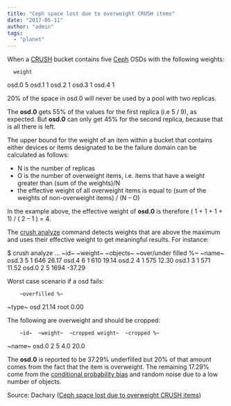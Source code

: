 ```yaml
---
title: "Ceph space lost due to overweight CRUSH items"
date: "2017-05-11"
author: "admin"
tags: 
  - "planet"
---
```


When a [CRUSH](http://libcrush.org) bucket contains five [Ceph](http://ceph.com/) OSDs with the following weights:

      weight
osd.0   5
osd.1   1
osd.2   1
osd.3   1
osd.4   1

20% of the space in osd.0 will never be used by a pool with two replicas.

The **osd.0** gets 55% of the values for the first replica (i.e 5 / 9), as expected. But **osd.0** can only get 45% for the second replica, because that is all there is left.

The upper bound for the weight of an item within a bucket that contains either devices or items designated to be the failure domain can be calculated as follows:

- N is the number of replicas
- O is the number of overweight items, i.e. items that have a weight greater than (sum of the weights)/N
- the effective weight of all overweight items is equal to (sum of the weights of non-overweight items) / (N – O)

In the example above, the effective weight of **osd.0** is therefore ( 1 + 1 + 1 + 1) / ( 2 – 1 ) = 4.

The [crush analyze](http://crush.readthedocs.io/) command detects weights that are above the maximum and uses their effective weight to get meaningful results. For instance:

$ crush analyze ...
        ~id~  ~weight~  ~objects~  ~over/under filled %~
~name~
osd.3      5         1        646                26.17
osd.4      6         1        610                19.14
osd.2      4         1        575                12.30
osd.1      3         1        571                11.52
osd.0      2         5       1694               -37.29

Worst case scenario if a osd fails:

        ~overfilled %~
~type~
osd             21.14
root             0.00

The following are overweight and should be cropped:

        ~id~  ~weight~  ~cropped weight~  ~cropped %~
~name~
osd.0      2         5               4.0         20.0

The **osd.0** is reported to be 37.29% underfilled but 20% of that amount comes from the fact that the item is overweight. The remaining 17.29% come from the [conditional probability bias](https://github.com/plafl/notebooks/commits/master/converted/replication.pdf) and random noise due to a low number of objects.

Source: Dachary ([Ceph space lost due to overweight CRUSH items](http://dachary.org/?p=4061))
